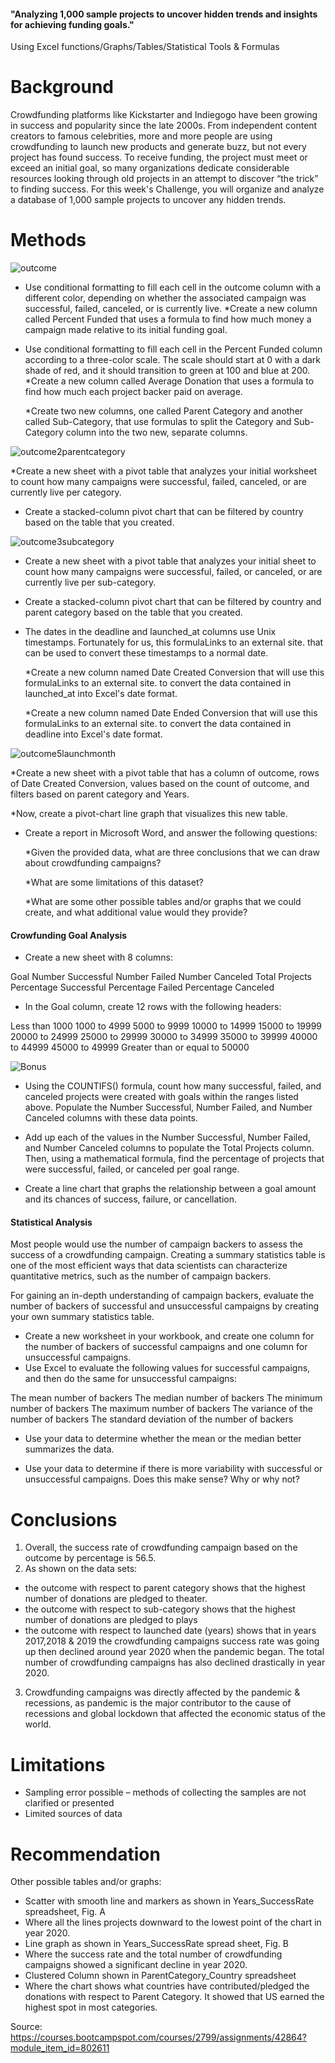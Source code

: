 #### "Analyzing 1,000 sample projects to uncover hidden trends and insights for achieving funding goals."
Using Excel functions/Graphs/Tables/Statistical Tools &amp; Formulas

# Background
Crowdfunding platforms like Kickstarter and Indiegogo have been growing in success and popularity since the late 2000s. From independent content creators to famous celebrities, more and more people are using crowdfunding to launch new products and generate buzz, but not every project has found success.
To receive funding, the project must meet or exceed an initial goal, so many organizations dedicate considerable resources looking through old projects in an attempt to discover “the trick” to finding success. For this week's Challenge, you will organize and analyze a database of 1,000 sample projects to uncover any hidden trends.

# Methods

![outcome](https://github.com/MTanguin/excel-challenge/assets/114210481/63cd4b76-e5b1-4a41-af1c-33e860b9bed9)

- Use conditional formatting to fill each cell in the outcome column with a different color, depending on whether the associated campaign was successful, failed, canceled, or is currently live.
  *Create a new column called Percent Funded that uses a formula to find how much money a campaign made relative to its initial funding goal.

- Use conditional formatting to fill each cell in the Percent Funded column according to a three-color scale. The scale should start at 0 with a dark shade of red, and it should transition to green at 100 and blue at 200.
  *Create a new column called Average Donation that uses a formula to find how much each project backer paid on average.

  *Create two new columns, one called Parent Category and another called Sub-Category, that use formulas to split the Category and Sub-Category column into the two new,     separate columns.

![outcome2parentcategory](https://github.com/MTanguin/excel-challenge/assets/114210481/5c3009e0-2ec5-48c5-b4c9-d8bf642abfcc)


  *Create a new sheet with a pivot table that analyzes your initial worksheet to count how many campaigns were successful, failed, canceled, or are currently live per category.

- Create a stacked-column pivot chart that can be filtered by country based on the table that you created.

![outcome3subcategory](https://github.com/MTanguin/excel-challenge/assets/114210481/81b3950f-68e0-40ea-a1a1-07cf9b42a47e)

  
- Create a new sheet with a pivot table that analyzes your initial sheet to count how many campaigns were successful, failed, or canceled, or are currently live per sub-category.

- Create a stacked-column pivot chart that can be filtered by country and parent category based on the table that you created.

- The dates in the deadline and launched_at columns use Unix timestamps. Fortunately for us, this formulaLinks to an external site. that can be used to convert these timestamps to a normal date.

  *Create a new column named Date Created Conversion that will use this formulaLinks to an external site. to convert the data contained in launched_at into Excel's date format.

  *Create a new column named Date Ended Conversion that will use this formulaLinks to an external site. to convert the data contained in deadline into Excel's date format.

![outcome5launchmonth](https://github.com/MTanguin/excel-challenge/assets/114210481/a654f6f6-dfd0-49c8-b2f2-29b5bd60d03b)


  *Create a new sheet with a pivot table that has a column of outcome, rows of Date Created Conversion, values based on the count of outcome, and filters based on parent category and Years.

  *Now, create a pivot-chart line graph that visualizes this new table.

- Create a report in Microsoft Word, and answer the following questions:

  *Given the provided data, what are three conclusions that we can draw about crowdfunding campaigns?

  *What are some limitations of this dataset?

  *What are some other possible tables and/or graphs that we could create, and what additional value would they provide?

#### Crowfunding Goal Analysis
- Create a new sheet with 8 columns:

Goal
Number Successful
Number Failed
Number Canceled
Total Projects
Percentage Successful
Percentage Failed
Percentage Canceled

- In the Goal column, create 12 rows with the following headers:

Less than 1000
1000 to 4999
5000 to 9999
10000 to 14999
15000 to 19999
20000 to 24999
25000 to 29999
30000 to 34999
35000 to 39999
40000 to 44999
45000 to 49999
Greater than or equal to 50000

![Bonus](https://github.com/MTanguin/excel-challenge/assets/114210481/e8a8c9c0-5b75-41e0-a175-8a5ffaf5f947)


- Using the COUNTIFS() formula, count how many successful, failed, and canceled projects were created with goals within the ranges listed above. Populate the Number Successful, Number Failed, and Number Canceled columns with these data points.

- Add up each of the values in the Number Successful, Number Failed, and Number Canceled columns to populate the Total Projects column. Then, using a mathematical formula, find the percentage of projects that were successful, failed, or canceled per goal range.

- Create a line chart that graphs the relationship between a goal amount and its chances of success, failure, or cancellation.

#### Statistical Analysis
Most people would use the number of campaign backers to assess the success of a crowdfunding campaign. Creating a summary statistics table is one of the most efficient ways that data scientists can characterize quantitative metrics, such as the number of campaign backers.

For gaining an in-depth understanding of campaign backers, evaluate the number of backers of successful and unsuccessful campaigns by creating your own summary statistics table.

- Create a new worksheet in your workbook, and create one column for the number of backers of successful campaigns and one column for unsuccessful campaigns.
- Use Excel to evaluate the following values for successful campaigns, and then do the same for unsuccessful campaigns:

The mean number of backers
The median number of backers
The minimum number of backers
The maximum number of backers
The variance of the number of backers
The standard deviation of the number of backers

- Use your data to determine whether the mean or the median better summarizes the data.

- Use your data to determine if there is more variability with successful or unsuccessful campaigns. Does this make sense? Why or why not?

# Conclusions

1.	Overall, the success rate of crowdfunding campaign based on the outcome by percentage is 56.5. 
2.	As shown on the data sets:
-	the outcome with respect to parent category shows that the highest number of donations are pledged to theater.
-	the outcome with respect to sub-category shows that the highest number of donations are pledged to plays
-	the outcome with respect to launched date (years) shows that in years 2017,2018 & 2019 the crowdfunding campaigns success rate was going up then declined around year 2020 when the pandemic began. The total number of crowdfunding campaigns has also declined drastically in year 2020.
3.	Crowdfunding campaigns was directly affected by the pandemic & recessions, as pandemic is the major contributor to the cause of recessions and global lockdown that affected the economic status of the world.

# Limitations
-	Sampling error possible – methods of collecting the samples are not clarified or presented
-	Limited sources of data

# Recommendation
Other possible tables and/or graphs:

-	Scatter with smooth line and markers as shown in Years_SuccessRate spreadsheet, Fig. A
-	Where all the lines projects downward to the lowest point of the chart in year 2020.
-	Line graph as shown in Years_SuccessRate spread sheet, Fig. B
-	Where the success rate and the total number of crowdfunding campaigns showed a significant decline in year 2020.
-	Clustered Column shown in ParentCategory_Country spreadsheet
-	Where the chart shows what countries have contributed/pledged the donations with respect to Parent Category. It showed that US earned the highest spot in most categories.



















Source:
https://courses.bootcampspot.com/courses/2799/assignments/42864?module_item_id=802611
